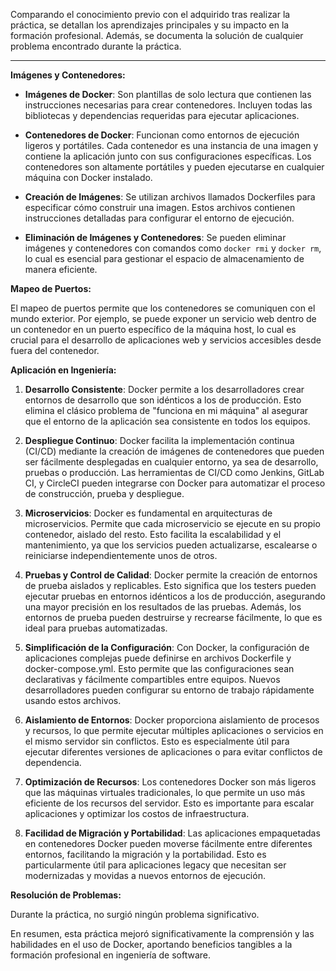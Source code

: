 Comparando el conocimiento previo con el adquirido tras realizar la práctica, se detallan los aprendizajes principales y su impacto en la formación profesional. Además, se documenta la solución de cualquier problema encontrado durante la práctica.

---
**Imágenes y Contenedores:**

- **Imágenes de Docker**: Son plantillas de solo lectura que contienen las instrucciones necesarias para crear contenedores. Incluyen todas las bibliotecas y dependencias requeridas para ejecutar aplicaciones.

- **Contenedores de Docker**: Funcionan como entornos de ejecución ligeros y portátiles. Cada contenedor es una instancia de una imagen y contiene la aplicación junto con sus configuraciones específicas. Los contenedores son altamente portátiles y pueden ejecutarse en cualquier máquina con Docker instalado.

- **Creación de Imágenes**: Se utilizan archivos llamados Dockerfiles para especificar cómo construir una imagen. Estos archivos contienen instrucciones detalladas para configurar el entorno de ejecución.

- **Eliminación de Imágenes y Contenedores**: Se pueden eliminar imágenes y contenedores con comandos como `docker rmi` y `docker rm`, lo cual es esencial para gestionar el espacio de almacenamiento de manera eficiente.

**Mapeo de Puertos:**

El mapeo de puertos permite que los contenedores se comuniquen con el mundo exterior. Por ejemplo, se puede exponer un servicio web dentro de un contenedor en un puerto específico de la máquina host, lo cual es crucial para el desarrollo de aplicaciones web y servicios accesibles desde fuera del contenedor.

**Aplicación en Ingeniería:**


1. **Desarrollo Consistente**:
   Docker permite a los desarrolladores crear entornos de desarrollo que son idénticos a los de producción. Esto elimina el clásico problema de "funciona en mi máquina" al asegurar que el entorno de la aplicación sea consistente en todos los equipos.

2. **Despliegue Continuo**:
   Docker facilita la implementación continua (CI/CD) mediante la creación de imágenes de contenedores que pueden ser fácilmente desplegadas en cualquier entorno, ya sea de desarrollo, pruebas o producción. Las herramientas de CI/CD como Jenkins, GitLab CI, y CircleCI pueden integrarse con Docker para automatizar el proceso de construcción, prueba y despliegue.

3. **Microservicios**:
   Docker es fundamental en arquitecturas de microservicios. Permite que cada microservicio se ejecute en su propio contenedor, aislado del resto. Esto facilita la escalabilidad y el mantenimiento, ya que los servicios pueden actualizarse, escalearse o reiniciarse independientemente unos de otros.

4. **Pruebas y Control de Calidad**:
   Docker permite la creación de entornos de prueba aislados y replicables. Esto significa que los testers pueden ejecutar pruebas en entornos idénticos a los de producción, asegurando una mayor precisión en los resultados de las pruebas. Además, los entornos de prueba pueden destruirse y recrearse fácilmente, lo que es ideal para pruebas automatizadas.

5. **Simplificación de la Configuración**:
   Con Docker, la configuración de aplicaciones complejas puede definirse en archivos Dockerfile y docker-compose.yml. Esto permite que las configuraciones sean declarativas y fácilmente compartibles entre equipos. Nuevos desarrolladores pueden configurar su entorno de trabajo rápidamente usando estos archivos.

6. **Aislamiento de Entornos**:
   Docker proporciona aislamiento de procesos y recursos, lo que permite ejecutar múltiples aplicaciones o servicios en el mismo servidor sin conflictos. Esto es especialmente útil para ejecutar diferentes versiones de aplicaciones o para evitar conflictos de dependencia.

7. **Optimización de Recursos**:
   Los contenedores Docker son más ligeros que las máquinas virtuales tradicionales, lo que permite un uso más eficiente de los recursos del servidor. Esto es importante para escalar aplicaciones y optimizar los costos de infraestructura.

8. **Facilidad de Migración y Portabilidad**:
   Las aplicaciones empaquetadas en contenedores Docker pueden moverse fácilmente entre diferentes entornos, facilitando la migración y la portabilidad. Esto es particularmente útil para aplicaciones legacy que necesitan ser modernizadas y movidas a nuevos entornos de ejecución.

**Resolución de Problemas:**

Durante la práctica, no surgió ningún problema significativo.

En resumen, esta práctica mejoró significativamente la comprensión y las habilidades en el uso de Docker, aportando beneficios tangibles a la formación profesional en ingeniería de software.
